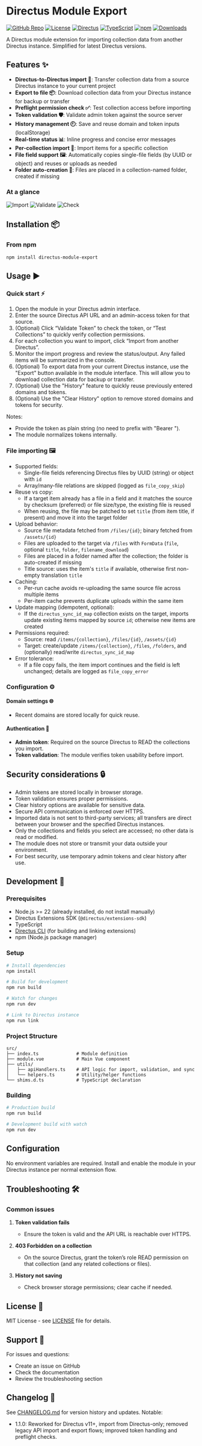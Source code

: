 # Directus Module Export

<p align="left">
  <a href="https://github.com/markosiilak/directus-module-export"><img alt="GitHub Repo" src="https://img.shields.io/badge/GitHub-markosiilak%2Fdirectus--module--export-181717?logo=github" /></a>
  <a href="https://github.com/markosiilak/directus-module-export/blob/main/LICENSE"><img alt="License" src="https://img.shields.io/badge/License-MIT-green.svg" /></a>
  <a href="#"><img alt="Directus" src="https://img.shields.io/badge/Directus-11--15-263238?logo=directus&logoColor=white" /></a>
  <a href="#"><img alt="TypeScript" src="https://img.shields.io/badge/TypeScript-5.x-3178C6?logo=typescript&logoColor=white" /></a>
  <a href="https://www.npmjs.com/package/directus-module-export"><img alt="npm" src="https://img.shields.io/npm/v/directus-module-export?color=CB3837&logo=npm" /></a>
  <a href="https://www.npmjs.com/package/directus-module-export"><img alt="Downloads" src="https://img.shields.io/npm/dm/directus-module-export?label=downloads&logo=npm" /></a>
</p>

A Directus module extension for importing collection data from another Directus instance. Simplified for latest Directus versions.

## Features ✨

- **Directus-to-Directus import 🔁**: Transfer collection data from a source Directus instance to your current project
- **Export to file 📦**: Download collection data from your Directus instance for backup or transfer
- **Preflight permission check ✅**: Test collection access before importing
- **Token validation 🛡️**: Validate admin token against the source server
- **History management 🕘**: Save and reuse domain and token inputs (localStorage)
- **Real-time status 📊**: Inline progress and concise error messages
- **Per-collection import 🧩**: Import items for a specific collection
- **File field support 🖼️**: Automatically copies single-file fields (by UUID or object) and reuses or uploads as needed
- **Folder auto-creation 📁**: Files are placed in a collection-named folder, created if missing

### At a glance

<p align="left">
  <img alt="Import" title="Import" src="https://img.shields.io/badge/Import-From%20Directus-5E81F4?style=for-the-badge&logo=download" />
  <img alt="Validate" title="Validate Token" src="https://img.shields.io/badge/Validate-Token-27AE60?style=for-the-badge&logo=vercel" />
  <img alt="Check" title="Preflight Check" src="https://img.shields.io/badge/Preflight-Check-F39C12?style=for-the-badge&logo=checkmarx" />
</p>

## Installation 📦

### From npm

```bash
npm install directus-module-export
```

## Usage ▶️

### Quick start ⚡

1. Open the module in your Directus admin interface.
2. Enter the source Directus API URL and an admin-access token for that source.
3. (Optional) Click “Validate Token” to check the token, or “Test Collections” to quickly verify collection permissions.
4. For each collection you want to import, click “Import from another Directus”.
5. Monitor the import progress and review the status/output. Any failed items will be summarized in the console.
6. (Optional) To export data from your current Directus instance, use the "Export" button available in the module interface. This will allow you to download collection data for backup or transfer.
7. (Optional) Use the "History" feature to quickly reuse previously entered domains and tokens.
8. (Optional) Use the "Clear History" option to remove stored domains and tokens for security.

Notes:
- Provide the token as plain string (no need to prefix with "Bearer ").
- The module normalizes tokens internally.

### File importing 🖼️

- Supported fields:
  - Single-file fields referencing Directus files by UUID (string) or object with `id`
  - Array/many-file relations are skipped (logged as `file_copy_skip`)
- Reuse vs copy:
  - If a target item already has a file in a field and it matches the source by checksum (preferred) or file size/type, the existing file is reused
  - When reusing, the file may be patched to set `title` (from item title, if present) and move it into the target folder
- Upload behavior:
  - Source file metadata fetched from `/files/{id}`; binary fetched from `/assets/{id}`
  - Files are uploaded to the target via `/files` with `FormData` (`file`, optional `title`, `folder`, `filename_download`)
  - Files are placed in a folder named after the collection; the folder is auto-created if missing
  - Title source: uses the item's `title` if available, otherwise first non-empty translation `title`
- Caching:
  - Per-run cache avoids re-uploading the same source file across multiple items
  - Per-item cache prevents duplicate uploads within the same item
- Update mapping (idempotent, optional):
  - If the `directus_sync_id_map` collection exists on the target, imports update existing items mapped by source `id`; otherwise new items are created
- Permissions required:
  - Source: read `/items/{collection}`, `/files/{id}`, `/assets/{id}`
  - Target: create/update `/items/{collection}`, `/files`, `/folders`, and (optionally) read/write `directus_sync_id_map`
- Error tolerance:
  - If a file copy fails, the item import continues and the field is left unchanged; details are logged as `file_copy_error`

### Configuration ⚙️

#### Domain settings 🌐
- Recent domains are stored locally for quick reuse.

#### Authentication 🔐
- **Admin token**: Required on the source Directus to READ the collections you import.
- **Token validation**: The module verifies token usability before import.

## Security considerations 🔒

- Admin tokens are stored locally in browser storage.
- Token validation ensures proper permissions.
- Clear history options are available for sensitive data.
- Secure API communication is enforced over HTTPS.
- Imported data is not sent to third-party services; all transfers are direct between your browser and the specified Directus instances.
- Only the collections and fields you select are accessed; no other data is read or modified.
- The module does not store or transmit your data outside your environment.
- For best security, use temporary admin tokens and clear history after use.

## Development 🧰

### Prerequisites

- Node.js >= 22 (already installed, do not install manually)
- Directus Extensions SDK (`@directus/extensions-sdk`)
- TypeScript
- [Directus CLI](https://docs.directus.io/cli/) (for building and linking extensions)
- npm (Node.js package manager)

### Setup

```bash
# Install dependencies
npm install

# Build for development
npm run build

# Watch for changes
npm run dev

# Link to Directus instance
npm run link
```

### Project Structure

```
src/
├── index.ts              # Module definition
├── module.vue            # Main Vue component
├── utils/
│   ├── apiHandlers.ts    # API logic for import, validation, and sync
│   └── helpers.ts        # Utility/helper functions
└── shims.d.ts            # TypeScript declaration
```

### Building

```bash
# Production build
npm run build

# Development build with watch
npm run dev
```

## Configuration

No environment variables are required. Install and enable the module in your Directus instance per normal extension flow.

## Troubleshooting 🛠️

### Common issues

1. **Token validation fails**
   - Ensure the token is valid and the API URL is reachable over HTTPS.

2. **403 Forbidden on a collection**
   - On the source Directus, grant the token’s role READ permission on that collection (and any related collections or files).

3. **History not saving**
   - Check browser storage permissions; clear cache if needed.


## License 📝

MIT License - see [LICENSE](LICENSE) file for details.

## Support 💬

For issues and questions:
- Create an issue on GitHub
- Check the documentation
- Review the troubleshooting section

## Changelog 📑

See [CHANGELOG.md](CHANGELOG.md) for version history and updates. Notable:

- 1.1.0: Reworked for Directus v11+, import from Directus-only; removed legacy API import and export flows; improved token handling and preflight checks.